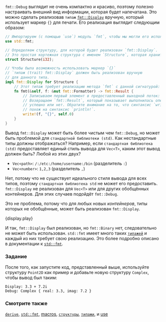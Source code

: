 `fmt::Debug` выглядит не очень компактно и красиво,
поэтому полезно настраивать внешний вид информации, которая будет напечатана.
Это можно сделать реализовав `типаж` [`fmt::Display`][fmt] вручную,
который использует маркер `{}` для печати. Его реализация выглядит следующим образом:

```rust
// Импортируем (с помощью `use`) модуль `fmt`, чтобы мы могли его использовать.
use std::fmt;

// Определяем структуру, для которой будет реализован `fmt::Display`.
// Это простая кортежная структура c именем `Structure`, которая хранит в себе `i32`.
struct Structure(i32);

// Чтобы была возможность использовать маркер `{}`
// `типаж (trait) fmt::Display` должен быть реализован вручную
// для данного типа.
impl fmt::Display for Structure {
    // Этот типаж требует реализацию метода `fmt` с данной сигнатурой:
    fn fmt(&self, f: &mut fmt::Formatter) -> fmt::Result {
        // Записываем первый элемент в предоставленный выходной поток: `f`.
        // Возвращаем `fmt::Result`, который показывает выполнилась операция
        // успешно или нет. Обратите внимание на то, что синтаксис `write!`
        // похож на синтаксис `println!`.
        write!(f, "{}", self.0)
    }
}
```
Вывод `fmt::Display` может быть более чистым чем `fmt::Debug`, но может быть
проблемой для `стандартной библиотеки (std)`. Как нестандартные типы должны отображаться?
Например, если `стандартная библиотека (std)` предоставляет единый стиль вывода для
`Vec<T>`, каким этот вывод должен быть? Любой из этих двух?

* `Vec<path>`: `/:/etc:/home/username:/bin` (разделитель `:`)
* `Vec<number>`: `1,2,3` (разделитель `,`)

Нет, потому что не существует идеального стиля вывода для всех типов, поэтому
`стандартная библиотека std` не может его предоставить. `fmt::Display` не реализован для
`Vec<T>` или для других обобщённых контейнеров. Для этих случаев подойдёт `fmt::Debug`.

Это не проблема, потому что для любых новых *контейнеров*, типы которых не обобщённые,
может быть реализован `fmt::Display`.

{display.play}

И так, `fmt::Display` был реализован, но `fmt::Binary` нет, следовательно не может быть
использован. `std::fmt` имеет много таких [`типажей`][traits] и
каждый из них требует свою реализацию. Это более подробно описано в документации к
[`std::fmt`][fmt].

### Задание

После того, как запустите код, представленный выше, используйте структуру `Point2D` как пример и
добавьте новую структуру `Complex`, чтобы вывод был таким:

```
Display: 3.3 + 7.2i
Debug: Complex { real: 3.3, imag: 7.2 }
```

### Смотрите также

[`derive`][derive], [`std::fmt`][fmt], [macros], [`структуры`][structs],
[`типажи`][traits], и [use][use]

[derive]: ../../trait/derive.html
[fmt]: http://doc.rust-lang.org/std/fmt/
[macros]: ../../macros.html
[structs]: ../../custom_types/structs.html
[traits]: ../../trait.html
[use]: ../../mod/use.html
